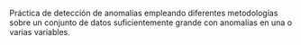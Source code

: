 Práctica de detección de anomalías empleando diferentes metodologías sobre un conjunto de datos suficientemente grande con anomalías en una o varias variables.
